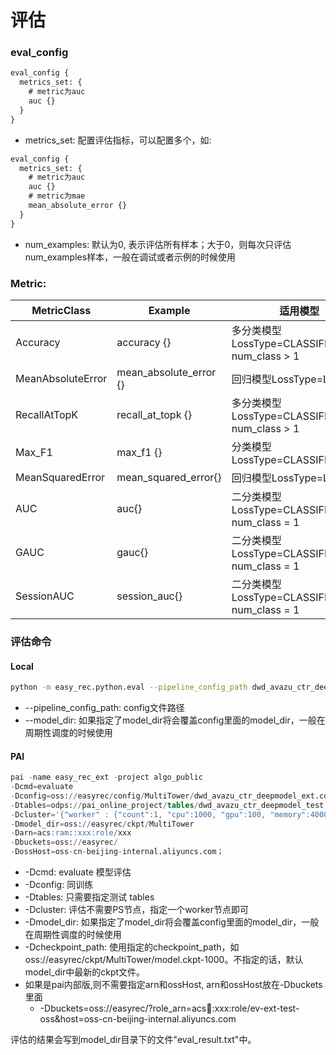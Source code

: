 # 评估

### eval_config

```sql
eval_config {
  metrics_set: {
    # metric为auc
    auc {}
  }
}
```

- metrics_set: 配置评估指标，可以配置多个，如:

```sql
eval_config {
  metrics_set: {
    # metric为auc
    auc {}
    # metric为mae
    mean_absolute_error {}
  }
}
```

- num_examples: 默认为0, 表示评估所有样本；大于0，则每次只评估num_examples样本，一般在调试或者示例的时候使用

### Metric:

| MetricClass       | Example                | 适用模型                                        |
| ----------------- | ---------------------- | ------------------------------------------- |
| Accuracy          | accuracy {}            | 多分类模型LossType=CLASSIFICATION, num_class > 1 |
| MeanAbsoluteError | mean_absolute_error {} | 回归模型LossType=L2_LOSS                        |
| RecallAtTopK      | recall_at_topk {}      | 多分类模型LossType=CLASSIFICATION, num_class > 1 |
| Max_F1            | max_f1 {}              | 分类模型LossType=CLASSIFICATION                 |
| MeanSquaredError  | mean_squared_error{}   | 回归模型LossType=L2_LOSS                        |
| AUC               | auc{}                  | 二分类模型LossType=CLASSIFICATION, num_class = 1 |
| GAUC              | gauc{}                 | 二分类模型LossType=CLASSIFICATION, num_class = 1 |
| SessionAUC        | session_auc{}          | 二分类模型LossType=CLASSIFICATION, num_class = 1 |

### 评估命令

#### Local

```bash
python -m easy_rec.python.eval --pipeline_config_path dwd_avazu_ctr_deepmodel.config
```

- --pipeline_config_path: config文件路径
- --model_dir: 如果指定了model_dir将会覆盖config里面的model_dir，一般在周期性调度的时候使用

#### PAI

```sql
pai -name easy_rec_ext -project algo_public
-Dcmd=evaluate
-Dconfig=oss://easyrec/config/MultiTower/dwd_avazu_ctr_deepmodel_ext.config
-Dtables=odps://pai_online_project/tables/dwd_avazu_ctr_deepmodel_test
-Dcluster='{"worker" : {"count":1, "cpu":1000, "gpu":100, "memory":40000}}'
-Dmodel_dir=oss://easyrec/ckpt/MultiTower
-Darn=acs:ram::xxx:role/xxx
-Dbuckets=oss://easyrec/
-DossHost=oss-cn-beijing-internal.aliyuncs.com；
```

- -Dcmd: evaluate 模型评估
- -Dconfig: 同训练
- -Dtables: 只需要指定测试 tables
- -Dcluster: 评估不需要PS节点，指定一个worker节点即可
- -Dmodel_dir: 如果指定了model_dir将会覆盖config里面的model_dir，一般在周期性调度的时候使用
- -Dcheckpoint_path: 使用指定的checkpoint_path，如oss://easyrec/ckpt/MultiTower/model.ckpt-1000。不指定的话，默认model_dir中最新的ckpt文件。
- 如果是pai内部版,则不需要指定arn和ossHost, arn和ossHost放在-Dbuckets里面
  - -Dbuckets=oss://easyrec/?role_arn=acs:ram::xxx:role/ev-ext-test-oss&host=oss-cn-beijing-internal.aliyuncs.com

评估的结果会写到model_dir目录下的文件"eval_result.txt"中。
